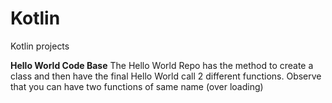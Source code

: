 # Kotlin
Kotlin projects

**Hello World Code Base**
    The Hello World Repo has the method to create a class and then have the final Hello World call 2 different functions. Observe that you can have two functions of same name (over loading)
